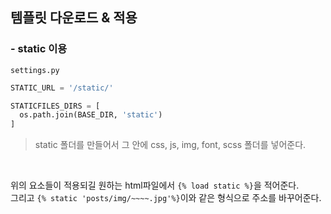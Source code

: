 ## 템플릿 다운로드 & 적용
### - static 이용
`settings.py`
```python
STATIC_URL = '/static/'

STATICFILES_DIRS = [
  os.path.join(BASE_DIR, 'static')
]
```

> static 폴더를 만들어서 그 안에 css, js, img, font, scss 폴더를 넣어준다.  
<br>  

위의 요소들이 적용되길 원하는 html파일에서
`{% load static %}`을 적어준다.  
그리고 `{% static 'posts/img/~~~~.jpg'%}`이와 같은 형식으로 주소를 바꾸어준다.
